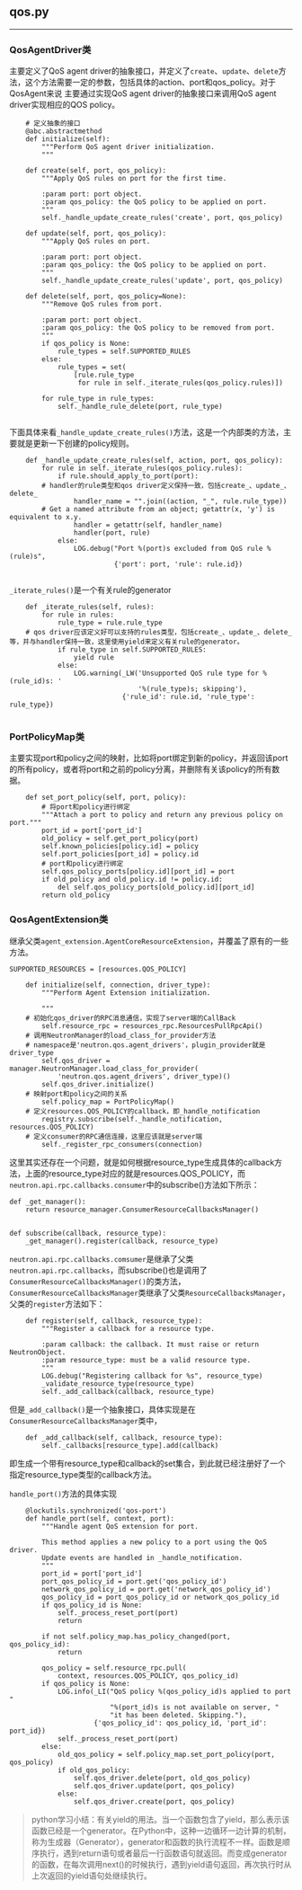 ## **qos.py**
------------------------

### **QosAgentDriver类**

主要定义了QoS agent driver的抽象接口，并定义了`create`、`update`、`delete`方法，这个方法需要一定的参数，包括具体的action、port和qos_policy。对于QosAgent来说
主要通过实现QoS agent driver的抽象接口来调用QoS agent driver实现相应的QOS policy。


```
	# 定义抽象的接口
    @abc.abstractmethod
    def initialize(self):
        """Perform QoS agent driver initialization.
        """

    def create(self, port, qos_policy):
        """Apply QoS rules on port for the first time.

        :param port: port object.
        :param qos_policy: the QoS policy to be applied on port.
        """
        self._handle_update_create_rules('create', port, qos_policy)

    def update(self, port, qos_policy):
        """Apply QoS rules on port.

        :param port: port object.
        :param qos_policy: the QoS policy to be applied on port.
        """
        self._handle_update_create_rules('update', port, qos_policy)

    def delete(self, port, qos_policy=None):
        """Remove QoS rules from port.

        :param port: port object.
        :param qos_policy: the QoS policy to be removed from port.
        """
        if qos_policy is None:
            rule_types = self.SUPPORTED_RULES
        else:
            rule_types = set(
                [rule.rule_type
                 for rule in self._iterate_rules(qos_policy.rules)])

        for rule_type in rule_types:
            self._handle_rule_delete(port, rule_type)


```

下面具体来看`_handle_update_create_rules()`方法，这是一个内部类的方法，主要就是更新一下创建的policy规则。

```
    def _handle_update_create_rules(self, action, port, qos_policy):
        for rule in self._iterate_rules(qos_policy.rules):
            if rule.should_apply_to_port(port):
		# handler的rule类型和qos driver定义保持一致，包括create_、update_、delete_
                handler_name = "".join((action, "_", rule.rule_type))
		# Get a named attribute from an object; getattr(x, 'y') is equivalent to x.y.
                handler = getattr(self, handler_name)
                handler(port, rule)
            else:
                LOG.debug("Port %(port)s excluded from QoS rule %(rule)s",
                          {'port': port, 'rule': rule.id})


```


`_iterate_rules()`是一个有关rule的generator


```
    def _iterate_rules(self, rules):
        for rule in rules:
            rule_type = rule.rule_type
	# qos driver应该定义好可以支持的rules类型，包括create_、update_、delete_等，并与handler保持一致，这里使用yield来定义有关rule的generator。
            if rule_type in self.SUPPORTED_RULES:
                yield rule
            else:
                LOG.warning(_LW('Unsupported QoS rule type for %(rule_id)s: '
                                '%(rule_type)s; skipping'),
                            {'rule_id': rule.id, 'rule_type': rule_type})


```


### **PortPolicyMap类**

主要实现port和policy之间的映射，比如将port绑定到新的policy，并返回该port的所有policy，或者将port和之前的policy分离，并删除有关该policy的所有数据。


```
    def set_port_policy(self, port, policy):
		# 将port和policy进行绑定
        """Attach a port to policy and return any previous policy on port."""
        port_id = port['port_id']
        old_policy = self.get_port_policy(port)
        self.known_policies[policy.id] = policy
        self.port_policies[port_id] = policy.id
		# port和policy进行绑定
        self.qos_policy_ports[policy.id][port_id] = port
        if old_policy and old_policy.id != policy.id:
            del self.qos_policy_ports[old_policy.id][port_id]
        return old_policy

```



### **QosAgentExtension类**

继承父类`agent_extension.AgentCoreResourceExtension`，并覆盖了原有的一些方法。

```
SUPPORTED_RESOURCES = [resources.QOS_POLICY]
```


```
    def initialize(self, connection, driver_type):
        """Perform Agent Extension initialization.

        """
	# 初始化qos_driver的RPC消息通信，实现了server端的CallBack
        self.resource_rpc = resources_rpc.ResourcesPullRpcApi()
	# 调用NeutronManager的load_class_for_provider方法
	# namespace是'neutron.qos.agent_drivers'，plugin_provider就是driver_type
        self.qos_driver = manager.NeutronManager.load_class_for_provider(
            'neutron.qos.agent_drivers', driver_type)()
        self.qos_driver.initialize()
	# 映射port和policy之间的关系
        self.policy_map = PortPolicyMap()
	# 定义resources.QOS_POLICY的callback，即_handle_notification
        registry.subscribe(self._handle_notification, resources.QOS_POLICY)
	# 定义consumer的RPC通信连接，这里应该就是server端
        self._register_rpc_consumers(connection)

```

这里其实还存在一个问题，就是如何根据resource_type生成具体的callback方法，上面的resource_type对应的就是resources.QOS_POLICY，而`neutron.api.rpc.callbacks.consumer`中的subscribe()方法如下所示：

```
def _get_manager():
    return resource_manager.ConsumerResourceCallbacksManager()


def subscribe(callback, resource_type):
    _get_manager().register(callback, resource_type)

```
`neutron.api.rpc.callbacks.comsumer`是继承了父类`neutron.api.rpc.callbacks`，而subscribe()也是调用了`ConsumerResourceCallbacksManager()`的类方法，`ConsumerResourceCallbacksManager`类继承了父类`ResourceCallbacksManager`，父类的`register`方法如下：

```
    def register(self, callback, resource_type):
        """Register a callback for a resource type.

        :param callback: the callback. It must raise or return NeutronObject.
        :param resource_type: must be a valid resource type.
        """
        LOG.debug("Registering callback for %s", resource_type)
        _validate_resource_type(resource_type)
        self._add_callback(callback, resource_type)

```

但是`_add_callback()`是一个抽象接口，具体实现是在`ConsumerResourceCallbacksManager`类中，

```
    def _add_callback(self, callback, resource_type):
        self._callbacks[resource_type].add(callback)

```
即生成一个带有resource_type和callback的set集合，到此就已经注册好了一个指定resource_type类型的callback方法。







`handle_port()`方法的具体实现

```
    @lockutils.synchronized('qos-port')
    def handle_port(self, context, port):
        """Handle agent QoS extension for port.

        This method applies a new policy to a port using the QoS driver.
        Update events are handled in _handle_notification.
        """
        port_id = port['port_id']
        port_qos_policy_id = port.get('qos_policy_id')
        network_qos_policy_id = port.get('network_qos_policy_id')
        qos_policy_id = port_qos_policy_id or network_qos_policy_id
        if qos_policy_id is None:
            self._process_reset_port(port)
            return

        if not self.policy_map.has_policy_changed(port, qos_policy_id):
            return

        qos_policy = self.resource_rpc.pull(
            context, resources.QOS_POLICY, qos_policy_id)
        if qos_policy is None:
            LOG.info(_LI("QoS policy %(qos_policy_id)s applied to port "
                         "%(port_id)s is not available on server, "
                         "it has been deleted. Skipping."),
                     {'qos_policy_id': qos_policy_id, 'port_id': port_id})
            self._process_reset_port(port)
        else:
            old_qos_policy = self.policy_map.set_port_policy(port, qos_policy)
            if old_qos_policy:
                self.qos_driver.delete(port, old_qos_policy)
                self.qos_driver.update(port, qos_policy)
            else:
                self.qos_driver.create(port, qos_policy)

```



> python学习小结：有关yield的用法。当一个函数包含了yield，那么表示该函数已经是一个generator。在Python中，这种一边循环一边计算的机制，称为生成器（Generator），generator和函数的执行流程不一样。函数是顺序执行，遇到return语句或者最后一行函数语句就返回。而变成generator的函数，在每次调用next()的时候执行，遇到yield语句返回，再次执行时从上次返回的yield语句处继续执行。
